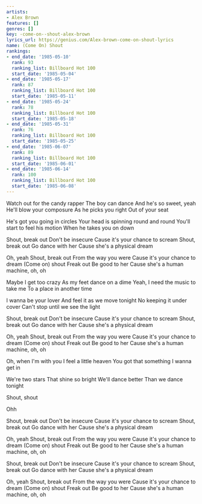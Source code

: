 ```yaml
---
artists:
- Alex Brown
features: []
genres: []
key: -come-on--shout-alex-brown
lyrics_url: https://genius.com/Alex-brown-come-on-shout-lyrics
name: (Come On) Shout
rankings:
- end_date: '1985-05-10'
  rank: 93
  ranking_list: Billboard Hot 100
  start_date: '1985-05-04'
- end_date: '1985-05-17'
  rank: 87
  ranking_list: Billboard Hot 100
  start_date: '1985-05-11'
- end_date: '1985-05-24'
  rank: 78
  ranking_list: Billboard Hot 100
  start_date: '1985-05-18'
- end_date: '1985-05-31'
  rank: 76
  ranking_list: Billboard Hot 100
  start_date: '1985-05-25'
- end_date: '1985-06-07'
  rank: 89
  ranking_list: Billboard Hot 100
  start_date: '1985-06-01'
- end_date: '1985-06-14'
  rank: 100
  ranking_list: Billboard Hot 100
  start_date: '1985-06-08'
---
```

Watch out for the candy rapper
The boy can dance
And he's so sweet, yeah
He'll blow your composure
As he picks you right
Out of your seat

He's got you going in circles
Your head is spinning round and round
You'll start to feel his motion
When he takes you on down


Shout, break out
Don't be insecure
Cause it's your chance to scream
Shout, break out
Go dance with her
Cause she's a physical dream

Oh, yeah
Shout, break out
From the way you were
Cause it's your chance to dream
(Come on) shout
Freak out
Be good to her
Cause she's a human machine, oh, oh

Maybe I get too crazy
As my feet dance on a dime
Yeah, I need the music to take me
To a place in another time

I wanna be your lover
And feel it as we move tonight
No keeping it under cover
Can't stop until we see the light

Shout, break out
Don't be insecure
Cause it's your chance to scream
Shout, break out
Go dance with her
Cause she's a physical dream

Oh, yeah
Shout, break out
From the way you were
Cause it's your chance to dream
(Come on) shout
Freak out
Be good to her
Cause she's a human machine, oh, oh

Oh, when I'm with you
I feel a little heaven
You got that something
I wanna get in

We're two stars
That shine so bright
We'll dance better
Than we dance tonight

Shout, shout

Ohh

Shout, break out
Don't be insecure
Cause it's your chance to scream
Shout, break out
Go dance with her
Cause she's a physical dream

Oh, yeah
Shout, break out
From the way you were
Cause it's your chance to dream
(Come on) shout
Freak out
Be good to her
Cause she's a human machine, oh, oh

Shout, break out
Don't be insecure
Cause it's your chance to scream
Shout, break out
Go dance with her
Cause she's a physical dream

Oh, yeah
Shout, break out
From the way you were
Cause it's your chance to dream
(Come on) shout
Freak out
Be good to her
Cause she's a human machine, oh, oh
